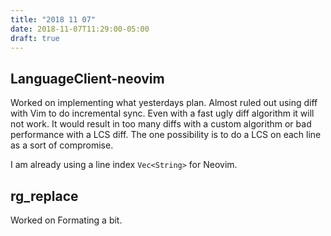 ```yaml
---
title: "2018 11 07"
date: 2018-11-07T11:29:00-05:00
draft: true
---
```


## LanguageClient-neovim
Worked on implementing what yesterdays plan.
Almost ruled out using diff with Vim to do incremental sync.
Even with a fast ugly diff algorithm it will not work.
It would result in too many diffs with a custom algorithm or bad performance with a LCS diff.
The one possibility is to do a LCS on each line as a sort of compromise.

I am already using a line index `Vec<String>` for Neovim.

## rg_replace
Worked on Formating a bit.
